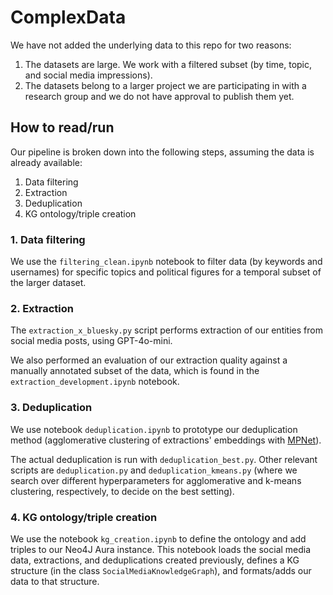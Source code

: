 # ComplexData

We have not added the underlying data to this repo for two reasons:
1. The datasets are large. We work with a filtered subset (by time, topic, and social media impressions).
2. The datasets belong to a larger project we are participating in with a research group and we do not have approval to publish them yet.

## How to read/run

Our pipeline is broken down into the following steps, assuming the data is already available:
1. Data filtering
2. Extraction
3. Deduplication
4. KG ontology/triple creation

### 1. Data filtering
We use the `filtering_clean.ipynb` notebook to filter data (by keywords and usernames) for specific topics and political figures for a temporal subset of the larger dataset.

### 2. Extraction
The `extraction_x_bluesky.py` script performs extraction of our entities from social media posts, using GPT-4o-mini.

We also performed an evaluation of our extraction quality against a manually annotated subset of the data, which is found in the `extraction_development.ipynb` notebook.

### 3. Deduplication
We use notebook `deduplication.ipynb` to prototype our deduplication method (agglomerative clustering of extractions' embeddings with [MPNet](https://huggingface.co/sentence-transformers/all-mpnet-base-v2)).

The actual deduplication is run with `deduplication_best.py`. Other relevant scripts are `deduplication.py` and `deduplication_kmeans.py` (where we search over different hyperparameters for agglomerative and k-means clustering, respectively, to decide on the best setting).

### 4. KG ontology/triple creation
We use the notebook `kg_creation.ipynb` to define the ontology and add triples to our Neo4J Aura instance. This notebook loads the social media data, extractions, and deduplications created previously, defines a KG structure (in the class `SocialMediaKnowledgeGraph`), and formats/adds our data to that structure.
